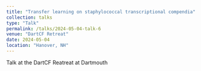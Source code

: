 ```yaml
---
title: "Transfer learning on staphylococcal transcriptional compendia"
collection: talks
type: "Talk"
permalink: /talks/2024-05-04-talk-6
venue: "DartCF Retreat"
date: 2024-05-04
location: "Hanover, NH"
---
```


Talk at the DartCF Reatreat at Dartmouth
